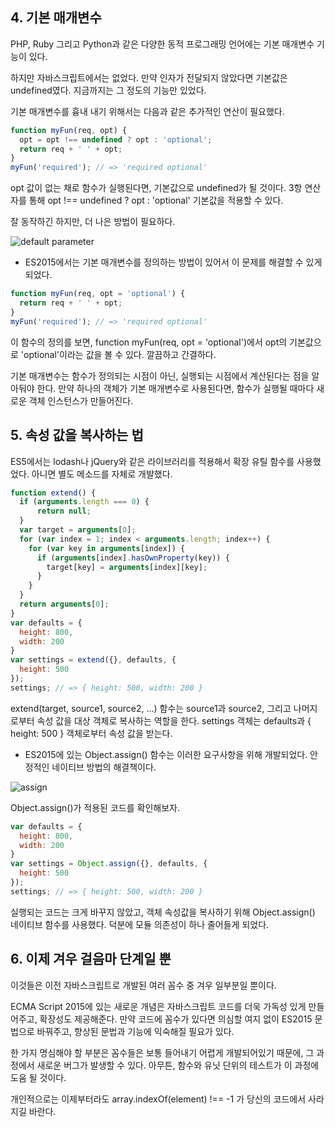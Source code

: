 ## 4. 기본 매개변수

PHP, Ruby 그리고 Python과 같은 다양한 동적 프로그래밍 언어에는 기본 매개변수 기능이 있다.

하지만 자바스크립트에서는 없었다. 만약 인자가 전달되지 않았다면 기본값은 undefined였다. 
지금까지는 그 정도의 기능만 있었다.

기본 매개변수를 흉내 내기 위해서는 다음과 같은 추가적인 연산이 필요했다.

``` javascript
function myFun(req, opt) {  
  opt = opt !== undefined ? opt : 'optional';
  return req + ' ' + opt;
}
myFun('required'); // => 'required optional'  
```

opt 값이 없는 채로 함수가 실행된다면, 기본값으로 undefined가 될 것이다. 
3항 연산자를 통해 opt !== undefined ? opt : 'optional' 기본값을 적용할 수 있다.

잘 동작하긴 하지만, 더 나은 방법이 필요하다.


![default parameter](https://rainsoft.io/content/images/2016/08/4-1.jpg)


- ES2015에서는 기본 매개변수를 정의하는 방법이 있어서 이 문제를 해결할 수 있게 되었다.

``` javascript
function myFun(req, opt = 'optional') {  
  return req + ' ' + opt;
}
myFun('required'); // => 'required optional'  
```

이 함수의 정의를 보면, function myFun(req, opt = 'optional')에서 opt의 기본값으로 'optional'이라는 값을 볼 수 있다. 
깔끔하고 간결하다.

기본 매개변수는 함수가 정의되는 시점이 아닌, 실행되는 시점에서 계산된다는 점을 알아둬야 한다. 
만약 하나의 객체가 기본 매개변수로 사용된다면, 함수가 실행될 때마다 새로운 객체 인스턴스가 만들어진다.

## 5. 속성 값을 복사하는 법

ES5에서는 lodash나 jQuery와 같은 라이브러리를 적용해서 확장 유틸 함수를 사용했었다. 
아니면 별도 메소드를 자체로 개발했다.

``` javascript
function extend() {  
  if (arguments.length === 0) {
      return null;
  }
  var target = arguments[0];
  for (var index = 1; index < arguments.length; index++) {
    for (var key in arguments[index]) {
      if (arguments[index].hasOwnProperty(key)) {
        target[key] = arguments[index][key];
      }
    }
  }
  return arguments[0];
}
var defaults = {  
  height: 800,
  width: 200
}
var settings = extend({}, defaults, {  
  height: 500
});
settings; // => { height: 500, width: 200 }  
```

extend(target, source1, source2, ...) 함수는 source1과 source2, 그리고 나머지로부터 속성 값을 대상 객체로 복사하는 역할을 한다.
settings 객체는 defaults과 { height: 500 } 객체로부터 속성 값을 받는다.

- ES2015에 있는 Object.assign() 함수는 이러한 요구사항을 위해 개발되었다. 안정적인 네이티브 방법의 해결책이다.


![assign](https://rainsoft.io/content/images/2016/08/5.jpg)


Object.assign()가 적용된 코드를 확인해보자.

``` javascript
var defaults = {  
  height: 800,
  width: 200
}
var settings = Object.assign({}, defaults, {  
  height: 500
});
settings; // => { height: 500, width: 200 }  
```

실행되는 코드는 크게 바꾸지 않았고, 객체 속성값을 복사하기 위해 Object.assign() 네이티브 함수를 사용했다. 
덕분에 모듈 의존성이 하나 줄어들게 되었다.

## 6. 이제 겨우 걸음마 단계일 뿐
이것들은 이전 자바스크립트로 개발된 여러 꼼수 중 겨우 일부분일 뿐이다.

ECMA Script 2015에 있는 새로운 개념은 자바스크립트 코드를 더욱 가독성 있게 만들어주고, 확장성도 제공해준다.
만약 코드에 꼼수가 있다면 의심할 여지 없이 ES2015 문법으로 바꿔주고, 향상된 문법과 기능에 익숙해질 필요가 있다.

한 가지 명심해야 할 부분은 꼼수들은 보통 들어내기 어렵게 개발되어있기 때문에, 그 과정에서 새로운 버그가 발생할 수 있다. 
아무튼, 함수와 유닛 단위의 테스트가 이 과정에 도움 될 것이다.

개인적으로는 이제부터라도 array.indexOf(element) !== -1 가 당신의 코드에서 사라지길 바란다.